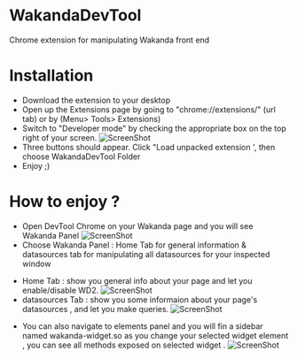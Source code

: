 # WakandaDevTool
Chrome extension for manipulating Wakanda front end

# Installation

* Download the extension to your desktop
* Open up the Extensions page by going to "chrome://extensions/" (url tab) or by (Menu> Tools> Extensions)
* Switch to "Developer mode" by checking the appropriate box on the top right of your screen.
![ScreenShot](http://i.kinja-img.com/gawker-media/image/upload/s--AmhsI8-i--/786508223546859693.png)
* Three buttons should appear. Click "Load unpacked extension ', then choose WakandaDevTool Folder
* Enjoy ;)

# How to enjoy ?

* Open DevTool Chrome on your Wakanda page and you will see Wakanda Panel
![ScreenShot](http://content.screencast.com/users/walidos/folders/Jing/media/0499cdbe-2637-4c2f-8232-3a2ec32c25e6/2015-05-28_1114.png)
* Choose Wakanda Panel : Home Tab for general information & datasources tab for manipulating all datasources for your inspected window
- Home Tab : show you general info about your page and let you enable/disable WD2.
![ScreenShot](http://content.screencast.com/users/walidos/folders/Jing/media/2ca9bfb5-7edd-47bb-bff8-7bf7365bd92d/2015-06-01_1043.png)
- datasources Tab : show you some informaion about  your page's datasources , and let you make queries. 
![ScreenShot](http://content.screencast.com/users/walidos/folders/Jing/media/cf6466fc-bde0-41a9-a23b-684468f54d81/2015-06-01_1137.png)
 * You can also navigate to elements panel and you will fin a sidebar named wakanda-widget.so as you change your selected widget element , you can see all methods exposed on selected widget . 
 ![ScreenShot](http://content.screencast.com/users/walidos/folders/Jing/media/9d0d0918-66df-428e-a9e1-5a82770c5b7b/2015-05-28_1128.png)
 
